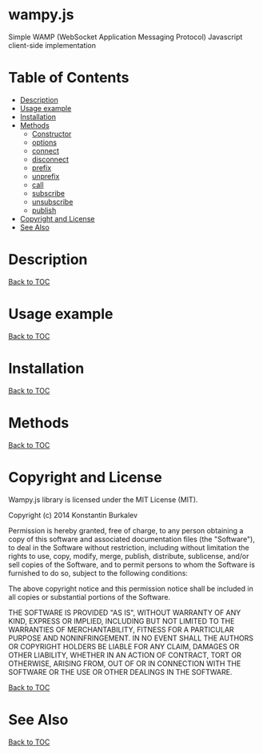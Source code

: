 wampy.js
========

Simple WAMP (WebSocket Application Messaging Protocol) Javascript client-side implementation

Table of Contents
=================

* [Description](#description)
* [Usage example](#usage-example)
* [Installation](#installation)
* [Methods](#methods)
	* [Constructor](#constructor)
	* [options](#options)
	* [connect](#connect)
	* [disconnect](#disconnect)
	* [prefix](#prefix)
	* [unprefix](#unprefix)
	* [call](#call)
	* [subscribe](#subscribe)
	* [unsubscribe](#unsubscribe)
	* [publish](#publish)
* [Copyright and License](#copyright-and-license)
* [See Also](#see-also)

Description
===========

[Back to TOC](#table-of-contents)

Usage example
=============

[Back to TOC](#table-of-contents)

Installation
============

[Back to TOC](#table-of-contents)

Methods
========

[Back to TOC](#table-of-contents)

Copyright and License
=====================

Wampy.js library is licensed under the MIT License (MIT).

Copyright (c) 2014 Konstantin Burkalev

Permission is hereby granted, free of charge, to any person obtaining a copy of
this software and associated documentation files (the "Software"), to deal in
the Software without restriction, including without limitation the rights to
use, copy, modify, merge, publish, distribute, sublicense, and/or sell copies of
the Software, and to permit persons to whom the Software is furnished to do so,
subject to the following conditions:

The above copyright notice and this permission notice shall be included in all
copies or substantial portions of the Software.

THE SOFTWARE IS PROVIDED "AS IS", WITHOUT WARRANTY OF ANY KIND, EXPRESS OR
IMPLIED, INCLUDING BUT NOT LIMITED TO THE WARRANTIES OF MERCHANTABILITY, FITNESS
FOR A PARTICULAR PURPOSE AND NONINFRINGEMENT. IN NO EVENT SHALL THE AUTHORS OR
COPYRIGHT HOLDERS BE LIABLE FOR ANY CLAIM, DAMAGES OR OTHER LIABILITY, WHETHER
IN AN ACTION OF CONTRACT, TORT OR OTHERWISE, ARISING FROM, OUT OF OR IN
CONNECTION WITH THE SOFTWARE OR THE USE OR OTHER DEALINGS IN THE SOFTWARE.

[Back to TOC](#table-of-contents)

See Also
========

[Back to TOC](#table-of-contents)
